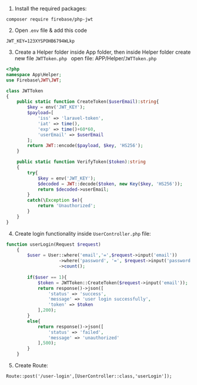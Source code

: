 1. Install the required packages:

```
composer require firebase/php-jwt
```

2. Open .`env` file & add this code

```
JWT_KEY=123XYSPOHB6794WLkp
```

3. Create a Helper folder inside App folder, then inside Helper folder create new file `JWTToken.php `
open file: APP/Helper/`JWTToken.php`

```php
<?php
namespace App\Helper;
use Firebase\JWT\JWT;

class JWTToken
{
    public static function CreateToken($userEmail):string{
        $key = env('JWT_KEY');
        $payload=[
            'iss' => 'laravel-token',
            'iat' => time(),
            'exp' => time()+60*60,
            'userEmail' => $userEmail
        ];
        return JWT::encode($payload, $key, 'HS256');
    }

    public static function VerifyToken($token):string
    {
        try{
            $key = env('JWT_KEY');
            $decoded = JWT::decode($token, new Key($key, 'HS256'));
            return $decoded->userEmail;
        }
        catch(\Exception $e){
            return 'Unauthorized';
        }
    }
}
```

4. Create login functionality inside `UserController.php` file:

```php
function userLogin(Request $request)
    {
        $user = User::where('email','=',$request->input('email'))
                    ->where('password', '=', $request->input('password'))
                    ->count();
                    
        if($user == 1){
            $token = JWTToken::CreateToken($request->input('email'));
            return response()->json([
                'status' => 'success',
                'message' => 'user login successfully',
                'token' => $token
            ],200);
        }
        else{
            return response()->json([
                'status' => 'failed',
                'message' => 'unauthorized'
            ],500);
        }
    }
```

5. Create Route:

```
Route::post('/user-login',[UserController::class,'userLogin']);
```



